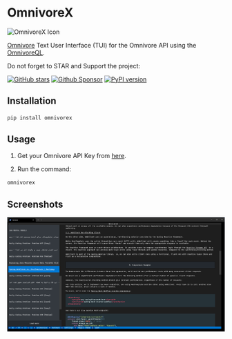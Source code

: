 # OmnivoreX

![OmnivoreX Icon](https://github.com/yazdipour/OmnivoreX/assets/8194807/06955f7a-1c13-44cd-8800-882702954383)

[Omnivore](https://omnivore.app/) Text User Interface (TUI) for the Omnivore API using the [OmnivoreQL](https://github.com/yazdipour/OmnivoreQL).

Do not forget to STAR and Support the project:

[![GitHub stars](https://img.shields.io/github/stars/yazdipour/omnivorex.svg?style=social&label=Star)](https://github.com/yazdipour/omnivorex/stargazers)
[![Github Sponsor](https://img.shields.io/static/v1?label=Sponsor&message=%E2%9D%A4&logo=GitHub&color=%23fe8e86)](https://github.com/sponsors/yazdipour)
[![PyPI version](https://badge.fury.io/py/omnivorex.svg)](https://pypi.org/project/omnivorex/)

## Installation

```bash
pip install omnivorex
```

## Usage

1. Get your Omnivore API Key from [here](https://omnivore.app/settings/api).

2. Run the command:

```bash
omnivorex
```

## Screenshots

![OmnivoreX](https://raw.githubusercontent.com/yazdipour/OmnivoreX/main/docs/screenshots/omnivorex.png)
